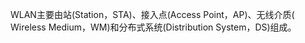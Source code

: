  WLAN主要由站(Station，STA)、接入点(Access Point，AP)、无线介质( Wireless Medium，WM)和分布式系统(Distribution System，DS)组成。